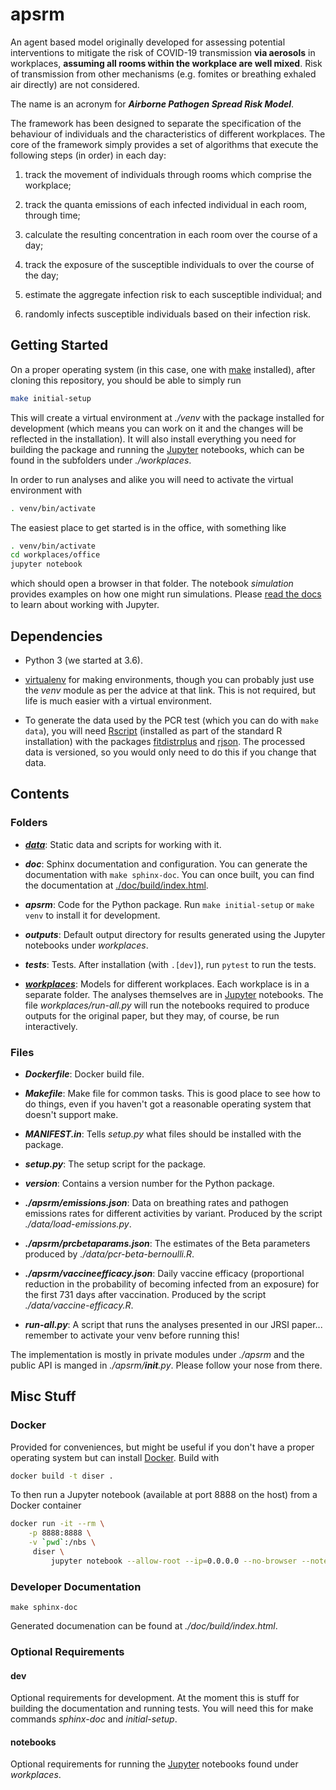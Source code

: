 # apsrm

An agent based model originally developed for assessing potential interventions to mitigate the risk
of COVID-19 transmission **via aerosols** in workplaces, **assuming all rooms within the workplace
are well mixed**. Risk of transmission from other mechanisms (e.g. fomites or breathing exhaled air
directly) are not considered.

The name is an acronym for ***Airborne Pathogen Spread Risk Model***.

The framework has been designed to separate the specification of the behaviour of individuals and
the characteristics of different workplaces. The core of the framework simply provides a set of
algorithms that execute the following steps (in order) in each day:

1. track the movement of individuals through rooms which comprise the workplace;

1. track the quanta emissions of each infected individual in each room, through time;

1. calculate the resulting concentration in each room over the course of a day;

1. track the exposure of the susceptible individuals to over the course of the day;

1. estimate the aggregate infection risk to each susceptible individual; and

1. randomly infects susceptible individuals based on their infection risk.




## Getting Started

On a proper operating system (in this case, one with [make](https://www.gnu.org/software/make/)
installed), after cloning this repository, you should be able to simply run

```bash
make initial-setup
```

This will create a virtual environment at *./venv* with the package installed for development (which
means you can work on it and the changes will be reflected in the installation). It will also
install everything you need for building the package and running the [Jupyter](https://jupyter.org/)
notebooks, which can be found in the subfolders under *./workplaces*.

In order to run analyses and alike you will need to activate the virtual environment with

```bash
. venv/bin/activate
```

The easiest place to get started is in the office, with something like

```bash
. venv/bin/activate
cd workplaces/office
jupyter notebook
```

which should open a browser in that folder. The notebook *simulation* provides examples on how one
might run simulations. Please [read the docs](https://jupyter-notebook.readthedocs.io/en/stable/) to
learn about working with Jupyter.




## Dependencies

- Python 3 (we started at 3.6).

- [virtualenv](https://virtualenv.pypa.io/en/latest/) for making environments, though you can
  probably just use the *venv* module as per the advice at that link. This is not required, but life
is much easier with a virtual environment.

- To generate the data used by the PCR test (which you can do with `make data`), you will need
  [Rscript](https://www.rdocumentation.org/packages/utils/versions/3.6.2/topics/Rscript) (installed
  as part of the standard R installation) with the packages
  [fitdistrplus](https://cran.r-project.org/package=fitdistrplus) and
  [rjson](https://CRAN.R-project.org/package=rjson). The processed data is versioned, so you would
  only need to do this if you change that data.




## Contents



### Folders

- ***[data](./data/README.md)***: Static data and scripts for working with it.

- ***doc***: Sphinx documentation and configuration. You can generate the documentation with `make
  sphinx-doc`. You can once built, you can find the documentation at
  [./doc/build/index.html](./doc/build/index.html).

- ***apsrm***: Code for the Python package. Run `make initial-setup` or `make venv` to install it
  for development.

- ***outputs***: Default output directory for results generated using the Jupyter notebooks under
  *workplaces*.

- ***tests***: Tests. After installation (with `.[dev]`), run `pytest` to run the tests.

- ***[workplaces](./workplaces/README.md)***: Models for different workplaces. Each workplace is in
  a separate folder. The analyses themselves are in [Jupyter](https://jupyter.org) notebooks. The
  file *workplaces/run-all.py* will run the notebooks required to produce outputs for the original
  paper, but they may, of course, be run interactively.



### Files

- ***Dockerfile***: Docker build file.

- ***Makefile***: Make file for common tasks. This is good place to see how to do things, even if
  you haven't got a reasonable operating system that doesn't support make.

- ***MANIFEST.in***: Tells *setup.py* what files should be installed with the package.

- ***setup.py***: The setup script for the package.

- ***version***: Contains a version number for the Python package.

- ***./apsrm/emissions.json***: Data on breathing rates and pathogen emissions rates for
  different activities by variant. Produced by the script *./data/load-emissions.py*.

- ***./apsrm/prcbetaparams.json***: The estimates of the Beta parameters produced by
  *./data/pcr-beta-bernoulli.R*.

- ***./apsrm/vaccineefficacy.json***: Daily vaccine efficacy (proportional reduction in the
  probability of becoming infected from an exposure) for the first 731 days after vaccination.
  Produced by the script *./data/vaccine-efficacy.R*.

- ***run-all.py***: A script that runs the analyses presented in our JRSI paper... remember to
  activate your venv before running this!

The implementation is mostly in private modules under *./apsrm* and the public API is manged in
*./apsrm/__init__.py*. Please follow your nose from there.




## Misc Stuff



### Docker

Provided for conveniences, but might be useful if you don't have a proper operating system but can
install [Docker](https://www.docker.com/).  Build with

```bash
docker build -t diser .
```

To then run a Jupyter notebook (available at port 8888 on the host) from a Docker container

```bash
docker run -it --rm \
    -p 8888:8888 \
    -v `pwd`:/nbs \
     diser \
         jupyter notebook --allow-root --ip=0.0.0.0 --no-browser --notebook-dir=/nbs
```



### Developer Documentation

```make sphinx-doc```

Generated documenation can be found at *./doc/build/index.html*.



### Optional Requirements

#### dev

Optional requirements for development. At the moment this is stuff for building the documentation
and running tests. You will need this for make commands *sphinx-doc* and *initial-setup*.


#### notebooks

Optional requirements for running the [Jupyter](https://jupyter.org/) notebooks found under
*workplaces*.
